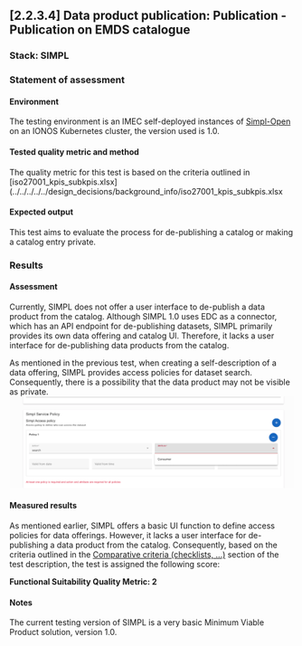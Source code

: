 ## [2.2.3.4] Data product publication: Publication - Publication on EMDS catalogue
### Stack: SIMPL

### Statement of assessment
#### Environment                                                                                                                 
The testing environment is an IMEC self-deployed instances of [Simpl-Open](https://code.europa.eu/simpl/simpl-open) on an IONOS Kubernetes cluster, the version used is 1.0.
                                                                                                                                 
#### Tested quality metric and method                                                                                            
The quality metric for this test is based on the criteria outlined in [iso27001_kpis_subkpis.xlsx](../../../../../design_decisions/background_info/iso27001_kpis_subkpis.xlsx

#### Expected output
This test aims to evaluate the process for de-publishing a catalog or making a catalog entry private.

### Results
#### Assessment
Currently, SIMPL does not offer a user interface to de-publish a data product from the catalog. Although SIMPL 1.0 uses EDC as a connector, which has an API endpoint for de-publishing datasets, SIMPL primarily provides its own data offering and catalog UI. Therefore, it lacks a user interface for de-publishing data products from the catalog.

As mentioned in the previous test, when creating a self-description of a data offering, SIMPL provides access policies for dataset search. Consequently, there is a possibility that the data product may not be visible as private.
![simpl_offering.png](simpl_offering.png)

#### Measured results
As mentioned earlier, SIMPL offers a basic UI function to define access policies for data offerings. However, it lacks a user interface for de-publishing a data product from the catalog. Consequently, based on the criteria outlined in the [Comparative criteria (checklists, ...)](./test.md#comparative-criteria-checklists-) section of the test description, the test is assigned the following score:

**Functional Suitability Quality Metric: 2**

#### Notes                                                                                             
The current testing version of SIMPL is a very basic Minimum Viable Product solution, version 1.0.     